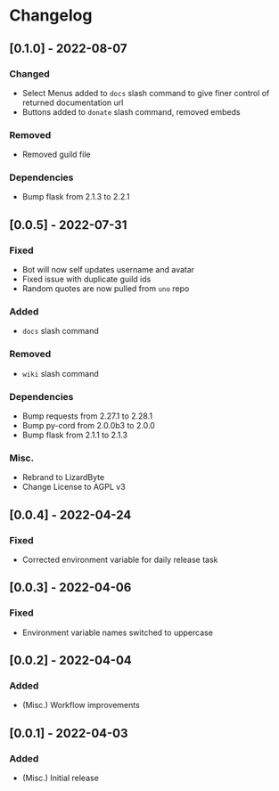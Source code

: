 # Changelog

## [0.1.0] - 2022-08-07
### Changed
- Select Menus added to `docs` slash command to give finer control of returned documentation url
- Buttons added to `donate` slash command, removed embeds
### Removed
- Removed guild file
### Dependencies
- Bump flask from 2.1.3 to 2.2.1

## [0.0.5] - 2022-07-31
### Fixed
- Bot will now self updates username and avatar
- Fixed issue with duplicate guild ids
- Random quotes are now pulled from `uno` repo
### Added
- `docs` slash command
### Removed
- `wiki` slash command
### Dependencies
- Bump requests from 2.27.1 to 2.28.1
- Bump py-cord from 2.0.0b3 to 2.0.0
- Bump flask from 2.1.1 to 2.1.3
### Misc.
- Rebrand to LizardByte
- Change License to AGPL v3

## [0.0.4] - 2022-04-24
### Fixed
- Corrected environment variable for daily release task

## [0.0.3] - 2022-04-06
### Fixed
- Environment variable names switched to uppercase

## [0.0.2] - 2022-04-04
### Added
- (Misc.) Workflow improvements

## [0.0.1] - 2022-04-03
### Added
- (Misc.) Initial release
